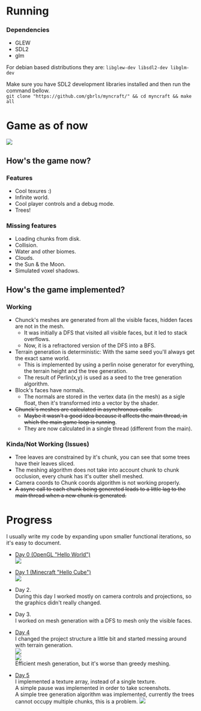# Running

### Dependencies

- GLEW
- SDL2
- glm

For debian based distributions they are:
`libglew-dev libsdl2-dev libglm-dev`

Make sure you have SDL2 development libraries installed and then run the command bellow.   
`git clone "https://github.com/gbrls/myncraft/" && cd myncraft && make all`

# Game as of now
![](screenshots/last-0.jpg)
## How's the game now?
### Features
- Cool texures :)
- Infinite world.
- Cool player controls and a debug mode. 
- Trees!
### Missing features
- Loading chunks from disk.
- Collision.
- Water and other biomes.
- Clouds.
- the Sun & the Moon.
- Simulated voxel shadows.
## How's the game implemented?
### Working
- Chunck's meshes are generated from all the visible faces, hidden faces are not in the mesh.
	- It was initially a DFS that visited all visible faces, but it led to stack overflows.
	- Now, it is a refractored version of the DFS into a BFS.
- Terrain generation is deterministic: With the same seed you'll always get the exact same world.
	- This is implemented by using a perlin noise generator for everything, the terrain height and the tree generation.
	- The result of Perlin(x,y) is used as a seed to the tree generation algorithm.
- Block's faces have normals.
	- The normals are stored in the vertex data (in the mesh) as a sigle float, then it's transformed into a vector by the shader.
- ~~Chunck's meshes are calculated in asynchronous calls.~~
	- ~~Maybe it wasn't a good idea because it affects the main thread, in which the main game loop is running~~.
	-  They are now calculated in a single thread (different from the main).
### Kinda/Not Working (Issues)
- Tree leaves are constrained by it's chunk, you can see that some trees have their leaves sliced.
- The meshing algorithm does not take into account chunk to chunk occlusion, every chunk has it's outter shell meshed.
- Camera coords to Chunk coords algorithm is not working properly.
- ~~A async call to each chunk being genereted leads to a little lag to the main thread when a new chunk is generated.~~

# Progress
I usually write my code by expanding upon smaller functional iterations, so it's easy to document.

- [Day 0 (OpenGL "Hello World")](https://github.com/gbrls/myncraft/blob/4d16cab566b8c2e36e23c29ca5cf64d35191eda8/src/main.cpp)  
![](screenshots/day0.jpg)  

- [Day 1 (Minecraft "Hello Cube")](https://github.com/gbrls/myncraft/tree/48595563b984af3f6ec80cef53db212969c2136f)  
![](screenshots/day1.jpg)

- Day 2.  
During this day I worked mostly on camera controls and projections, so the graphics didn't really changed.

- Day 3.  
I worked on mesh generation with a DFS to mesh only the visible faces.

- [Day 4](https://github.com/gbrls/myncraft/tree/13989dc41ad2b0b874482c4888649fb4aaf86e07)  
I changed the project structure a little bit and started messing around with terrain generation.  
![](screenshots/day4.jpg)  
![](screenshots/day4-mesh.jpg)  
Efficient mesh generation, but it's worse than greedy meshing.  

- [Day 5](https://github.com/gbrls/myncraft/tree/41265aacc674c7665069df5608533dee03ffbcdc)  
I implemented a texture array, instead of a single texture.  
A simple pause was implemented in order to take screenshots.  
A simple tree generation algorithm was implemented, currently the trees cannot occupy multiple chunks, this is a problem.
![](screenshots/day5.jpg)  

